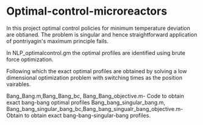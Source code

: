 # Optimal-control-microreactors
In this project optimal control policies for minimum temperature deviation are obtianed. The problem is singular and hence straightforward application of pontriyagin's maximum principle fails.

In NLP_optimalcontrol.gm the optimal profiles are identified using brute force optimization. 

Following which the exact optimal profiles are obtained by solving a low dimensional optimization problem with switching times as the position vairables. 

Bang_Bang.m,Bang_Bang_bc, Bang_Bang_objective.m- Code to obtain exact bang-bang optimal profiles
Bang_bang_singular_bang.m, Bang_bang_singular_bang_bc,Bang_bang_singualr_bang_objective.m- Obtain to obtain exact bang-bang-singular-bang profiles. 

